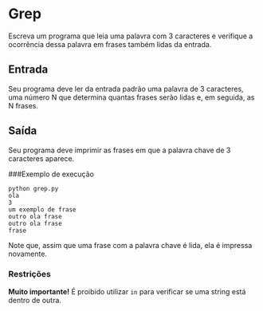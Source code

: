 # Grep
Escreva um programa que leia uma palavra com 3 caracteres e verifique a ocorrência dessa palavra em frases também lidas
da entrada.

## Entrada
Seu programa deve ler da entrada padrão uma palavra de 3 caracteres, uma número N que determina quantas frases serão 
lidas e, em seguida, as N frases.

## Saída
Seu programa deve imprimir as frases em que a palavra chave de 3 caracteres aparece.

###Exemplo de execução
```
python grep.py
ola
3
um exemplo de frase
outro ola frase
outro ola frase
frase
```

Note que, assim que uma frase com a palavra chave é lida, ela é impressa novamente.

### Restrições
**Muito importante!** É proibido utilizar `in` para verificar se uma string está dentro de outra.